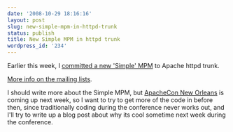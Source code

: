 ```yaml
---
date: '2008-10-29 18:16:16'
layout: post
slug: new-simple-mpm-in-httpd-trunk
status: publish
title: New Simple MPM in httpd trunk
wordpress_id: '234'
---
```


Earlier this week, I [committed a new 'Simple' MPM](http://svn.apache.org/viewvc?view=rev&revision=708462) to Apache httpd trunk.

[More info on the mailing lists](http://mail-archives.apache.org/mod_mbox/httpd-dev/200810.mbox/%3C4906BB73.9040407@force-elite.com%3E).

I should write more about the Simple MPM, but [ApacheCon New Orleans](http://us.apachecon.com/c/acus2008/) is  coming up next week, so I want to try to get more of the code in before then, since traditionally coding during the conference never works out, and I'll try to write up a blog post about why its cool sometime next week during the conference.
